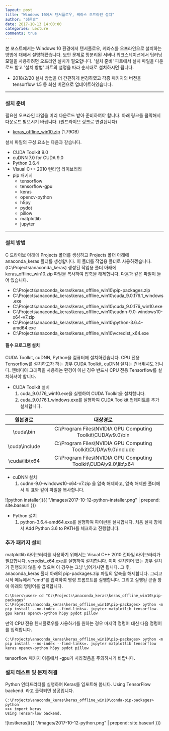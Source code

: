 ```yaml
---
layout: post
title: "Windows 10에서 텐서플로우, 케라스 오프라인 설치"
author: "정한솔"
date: 2017-10-13 14:00:00
categories: Lecture
comments: true
---
```


본 포스트에서는 Windows 10 환경에서 텐서플로우, 케라스를 오프라인으로 설치하는 방법에 대해서 설명하겠습니다. 보안 문제로 망분리된 서버나 워크스테이션에서 딥러닝 모델을 사용하려면 오프라인 설치가 필요합니다. '설치 준비' 파트에서 설치 파일을 다운로드 받고 '설치 방법' 파트의 설명을 따라 순서대로 설치하시면 됩니다.

 * 2018/2/20 설치 방법을 더 간편하게 변경하였고 각종 패키지의 버전을 tensorflow 1.5 등 최신 버전으로 업데이트하였습니다.

---

### 설치 준비

필요한 오프라인 파일을 미리 다운로드 받아 준비하여야 합니다. 아래 링크를 클릭해서 다운로드 받으시기 바랍니다. (원드라이브 링크로 연결됩니다)

 * [keras_offline_win10.zip](https://1drv.ms/u/s!AtbRowIzP4wEhPhKJK7zJ6YfD4-IuA) (1.79GB)

설치 파일의 구성 요소는 다음과 같습니다.

 * CUDA Toolkit 9.0
 * cuDNN 7.0 for CUDA 9.0
 * Python 3.6.4
 * Visual C++ 2010 런타임 라이브러리
 * pip 패키지
   * tensorflow
   * tensorflow-gpu
   * keras
   * opencv-python
   * h5py
   * pydot
   * pillow
   * matplotlib
   * jupyter
 
---

### 설치 방법

C 드라이브 아래에 Projects 폴더를 생성하고 Projects 폴더 아래에 anaconda\_keras 폴더를 생성합니다. 이 폴더를 작업용 폴더로 사용하겠습니다. (C:\Projects\anaconda\_keras) 생성된 작업용 폴더 아래에 keras\_offline\_win10.zip 파일을 복사하여 압축을 해제합니다. 다음과 같은 파일이 들어 있습니다.

 * C:\Projects\anaconda\_keras\keras\_offline\_win10\pip-packages.zip
 * C:\Projects\anaconda\_keras\keras\_offline\_win10\cuda\_9.0.176.1\_windows.exe
 * C:\Projects\anaconda\_keras\keras\_offline\_win10\cuda\_9.0.176\_win10.exe
 * C:\Projects\anaconda\_keras\keras\_offline\_win10\cudnn-9.0-windows10-x64-v7.zip
 * C:\Projects\anaconda\_keras\keras\_offline\_win10\python-3.6.4-amd64.exe
 * C:\Projects\anaconda\_keras\keras\_offline\_win10\vcredist_x64.exe

#### 필수 프로그램 설치

CUDA Toolkit, cuDNN, Python을 컴퓨터에 설치하겠습니다. CPU 전용 Tensorflow를 설치하고자 하는 경우 CUDA Toolkit, cuDNN 설치는 건너뛰셔도 됩니다. 엔비디아 그래픽을 사용하는 환경이 아닌 경우 반드시 CPU 전용 Tensorflow를 설치하셔야 합니다.

 * CUDA Toolkit 설치
   1. cuda\_9.0.176\_win10.exe을 실행하여 CUDA Toolkit을 설치합니다.
   2. cuda\_9.0.176.1\_windows.exe를 실행하여 CUDA Toolkit 업데이트를 추가 설치합니다.

|원본경로|대상경로|
|:-:|:-:|
|\cuda\bin|C:\Program Files\NVIDIA GPU Computing Toolkit\CUDA\v9.0\bin|
|\cuda\include|C:\Program Files\NVIDIA GPU Computing Toolkit\CUDA\v9.0\include|
|\cuda\lib\x64|C:\Program Files\NVIDIA GPU Computing Toolkit\CUDA\v9.0\lib\x64|

 * cuDNN 설치
   1. cudnn-9.0-windows10-x64-v7.zip 을 압축 해제하고, 압축 해제한 폴더에서 위 표와 같이 파일을 복사합니다.

![python installer]({{ "/images/2017-10-12-python-installer.png" | prepend: site.baseurl }})

 * Python 설치
   1. python-3.6.4-amd64.exe를 실행하여 파이썬을 설치합니다. 처음 설치 창에서 Add Python 3.6 to PATH를 체크하고 진행합니다.

### 추가 패키지 설치

matplotlib 라이브러리를 사용하기 위해서는 Visual C++ 2010 런타임 라이브러리가 필요합니다. vcredist_x64.exe를 실행하여 설치합니다. 이미 설치되어 있는 경우 설치가 진행되지 않을 수 있으며 이 경우는 그냥 넘어가시면 됩니다. 그 후, anaconda\_keras 폴더 아래의 pip-packages.zip 파일의 압축을 해제합니다. 그리고 시작 메뉴에서 "cmd"를 입력하여 명령 프롬프트를 실행합니다. 그리고 실행된 콘솔 창에 아래의 명령어를 입력합니다.

```
C:\Users\user> cd "C:\Projects\anaconda_keras\keras_offline_win10\pip-packages"
C:\Projects\anaconda_keras\keras_offline_win10\pip-packages> python -m pip install --no-index --find-links=. jupyter matplotlib tensorflow-gpu keras opencv-python h5py pydot pillow
```

만약 CPU 전용 텐서플로우를 사용하기를 원하는 경우 마지막 명령어 대신 다음 명령어를 입력합니다.

```
C:\Projects\anaconda_keras\keras_offline_win10\pip-packages> python -m pip install --no-index --find-links=. jupyter matplotlib tensorflow keras opencv-python h5py pydot pillow
```

tensorflow 패키지 이름에서 -gpu가 사라졌음을 주의하시기 바랍니다.

### 설치 테스트 및 문제 해결

Python 인터프리터를 실행하여 Keras를 임포트해 봅니다. Using TensorFlow backend. 라고 출력되면 성공입니다.

```
C:\Projects\anaconda_keras\keras_offline_win10\conda-pip-packages> python
>>> import keras
Using TensorFlow backend.
```

![testkeras]({{ "/images/2017-10-12-python.png" | prepend: site.baseurl }})
